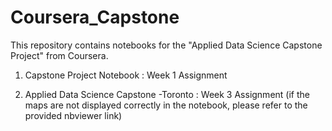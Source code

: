 # Coursera_Capstone
This repository contains notebooks for the "Applied Data Science Capstone Project" from Coursera.

1) Capstone Project Notebook : Week 1 Assignment

2) Applied Data Science Capstone -Toronto : Week 3 Assignment
(if the maps are not displayed correctly in the notebook, please refer to the provided nbviewer link)
